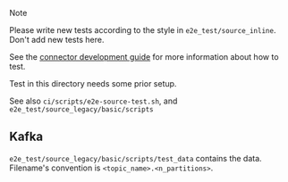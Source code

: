 > [!NOTE]
>
> Please write new tests according to the style in `e2e_test/source_inline`.
> Don't add new tests here.
>
> See the [connector development guide](http://risingwavelabs.github.io/risingwave/connector/intro.html#end-to-end-tests) for more information about how to test.

Test in this directory needs some prior setup.

See also `ci/scripts/e2e-source-test.sh`, and `e2e_test/source_legacy/basic/scripts`

## Kafka

`e2e_test/source_legacy/basic/scripts/test_data` contains the data. Filename's convention is `<topic_name>.<n_partitions>`.
